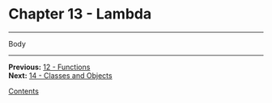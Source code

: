 # Chapter 13 - Lambda

---

Body

---

**Previous:** [12 - Functions](./12-functions.md)  
**Next:** [14 - Classes and Objects](./14-classes_objects.md)

[Contents](./readme.md)